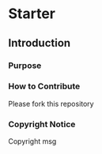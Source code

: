 # Starter

## Introduction

### Purpose

### How to Contribute
Please fork this repository

### Copyright Notice
Copyright msg
